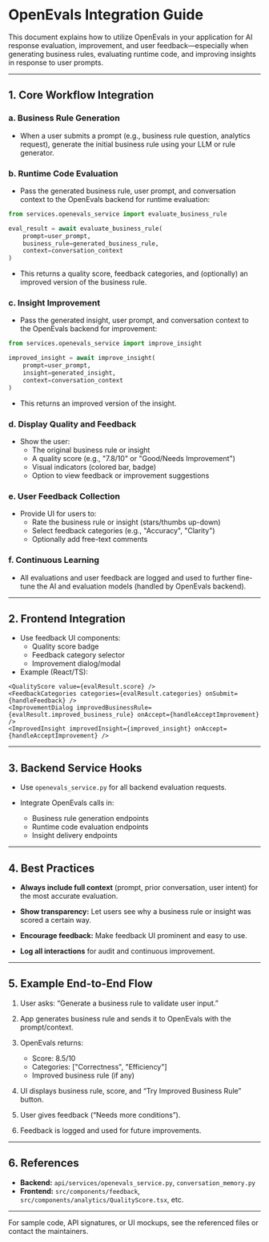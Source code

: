 # OpenEvals Integration Guide

This document explains how to utilize OpenEvals in your application for AI response evaluation, improvement, and user feedback—especially when generating business rules, evaluating runtime code, and improving insights in response to user prompts.


---

## 1. Core Workflow Integration


### a. Business Rule Generation

- When a user submits a prompt (e.g., business rule question, analytics request), generate the initial business rule using your LLM or rule generator.

### b. Runtime Code Evaluation

- Pass the generated business rule, user prompt, and conversation context to the OpenEvals backend for runtime evaluation:

```python
from services.openevals_service import evaluate_business_rule

eval_result = await evaluate_business_rule(
    prompt=user_prompt,
    business_rule=generated_business_rule,
    context=conversation_context
)
```

- This returns a quality score, feedback categories, and (optionally) an improved version of the business rule.

### c. Insight Improvement

- Pass the generated insight, user prompt, and conversation context to the OpenEvals backend for improvement:

```python
from services.openevals_service import improve_insight

improved_insight = await improve_insight(
    prompt=user_prompt,
    insight=generated_insight,
    context=conversation_context
)
```

- This returns an improved version of the insight.

### d. Display Quality and Feedback

- Show the user:
  - The original business rule or insight
  - A quality score (e.g., "7.8/10" or "Good/Needs Improvement")
  - Visual indicators (colored bar, badge)
  - Option to view feedback or improvement suggestions

### e. User Feedback Collection

- Provide UI for users to:
  - Rate the business rule or insight (stars/thumbs up-down)
  - Select feedback categories (e.g., "Accuracy", "Clarity")
  - Optionally add free-text comments

### f. Continuous Learning

- All evaluations and user feedback are logged and used to further fine-tune the AI and evaluation models (handled by OpenEvals backend).

---

## 2. Frontend Integration

- Use feedback UI components:
  - Quality score badge
  - Feedback category selector
  - Improvement dialog/modal
- Example (React/TS):


```tsx
<QualityScore value={evalResult.score} />
<FeedbackCategories categories={evalResult.categories} onSubmit={handleFeedback} />
<ImprovementDialog improvedBusinessRule={evalResult.improved_business_rule} onAccept={handleAcceptImprovement} />
<ImprovedInsight improvedInsight={improved_insight} onAccept={handleAcceptImprovement} />
```

---

## 3. Backend Service Hooks

- Use `openevals_service.py` for all backend evaluation requests.

- Integrate OpenEvals calls in:
  - Business rule generation endpoints
  - Runtime code evaluation endpoints
  - Insight delivery endpoints

---

## 4. Best Practices

- **Always include full context** (prompt, prior conversation, user intent) for the most accurate evaluation.

- **Show transparency:** Let users see why a business rule or insight was scored a certain way.

- **Encourage feedback:** Make feedback UI prominent and easy to use.

- **Log all interactions** for audit and continuous improvement.

---

## 5. Example End-to-End Flow

1. User asks: “Generate a business rule to validate user input.”

2. App generates business rule and sends it to OpenEvals with the prompt/context.

3. OpenEvals returns:
    - Score: 8.5/10
    - Categories: ["Correctness", "Efficiency"]
    - Improved business rule (if any)

4. UI displays business rule, score, and “Try Improved Business Rule” button.

5. User gives feedback (“Needs more conditions”).

6. Feedback is logged and used for future improvements.

---

## 6. References

- **Backend:** `api/services/openevals_service.py`, `conversation_memory.py`
- **Frontend:** `src/components/feedback`, `src/components/analytics/QualityScore.tsx`, etc.

---

For sample code, API signatures, or UI mockups, see the referenced files or contact the maintainers.
